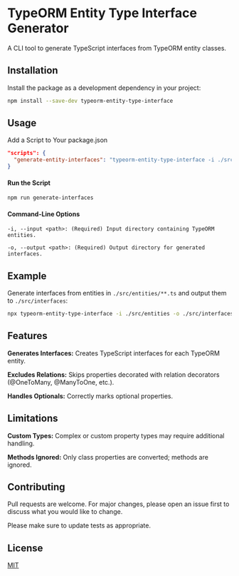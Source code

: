 # TypeORM Entity Type Interface Generator

A CLI tool to generate TypeScript interfaces from TypeORM entity classes.

## Installation

Install the package as a development dependency in your project:

```bash
npm install --save-dev typeorm-entity-type-interface
```

## Usage

Add a Script to Your package.json

```json
"scripts": {
  "generate-entity-interfaces": "typeorm-entity-type-interface -i ./src/entities -o ./src/interfaces"
}
```

#### Run the Script

```bash
npm run generate-interfaces
```

#### Command-Line Options

`-i, --input <path>: (Required) Input directory containing TypeORM entities.`

`-o, --output <path>: (Required) Output directory for generated interfaces.`

## Example
Generate interfaces from entities in `./src/entities/**.ts` and output them to `./src/interfaces`:

```bash
npx typeorm-entity-type-interface -i ./src/entities -o ./src/interfaces
```

## Features
**Generates Interfaces:** Creates TypeScript interfaces for each TypeORM entity.

**Excludes Relations:** Skips properties decorated with relation decorators (@OneToMany, @ManyToOne, etc.).

**Handles Optionals:** Correctly marks optional properties.

## Limitations
**Custom Types:** Complex or custom property types may require additional handling.

**Methods Ignored:** Only class properties are converted; methods are ignored.

## Contributing

Pull requests are welcome. For major changes, please open an issue first
to discuss what you would like to change.

Please make sure to update tests as appropriate.

## License

[MIT](https://choosealicense.com/licenses/mit/)